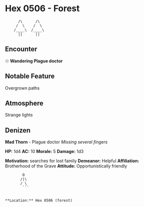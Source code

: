 # Hex 0506 - Forest
```
      /\      /\
     /  \    /  \
    /____\  /____\
      ||      ||
```

## Encounter

☉ **Wandering Plague doctor**

## Notable Feature

Overgrown paths

## Atmosphere

Strange lights

## Denizen

**Mad Thorn** - Plague doctor
*Missing several fingers*

**HP:** 1d4 **AC:** 10 **Morale:** 5
**Damage:** 1d3

**Motivation:** searches for lost family
**Demeanor:** Helpful
**Affiliation:** Brotherhood of the Grave
**Attitude:** Opportunistically friendly

```
        O
       /|\
       / \
        ```


**Location:** Hex 0506 (forest)
